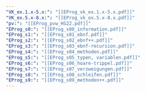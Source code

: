 ```yaml
---
"VK_ex.1.x-5.x:": "[[EProg_vk_ex.1.x-5.x.pdf]]"
"VK_ex.5.x-8.x:": "[[EProg_vk_ex.5.x-8.x.pdf]]"
"pv:": "[[EProg_pvw_HS22.pdf]]"
"EProg_s0:": "[[EProg_s00_information.pdf]]"
"EProg_s1:": "[[EProg_s01_ebnf.pdf]]"
"EProg_s2:": "[[EProg_s02_ebnf++.pdf]]"
"EProg_s3:": "[[EProg_s03_ebnf-recursion.pdf]]"
"EProg_s4:": "[[EProg_s04_methoden.pdf]]"
"EProg_s5:": "[[EProg_s05_typen, variablen.pdf]]"
"EProg_s6:": "[[EProg_s06_hoare-trippel.pdf]]"
"EProg_s7:": "[[EProg_s07_verzweigungen.pdf]]"
"EProg_s8:": "[[EProg_s08_schleifen.pdf]]"
"EProg_s9:": "[[EProg_s09_methoden++.pdf]]"
---
```

